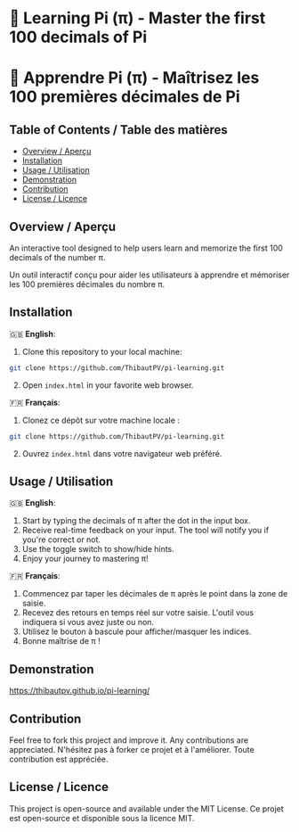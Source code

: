 # 🥧 Learning Pi (π) - Master the first 100 decimals of Pi
# 🥧 Apprendre Pi (π) - Maîtrisez les 100 premières décimales de Pi

## Table of Contents / Table des matières
- [Overview / Aperçu](#overview--aperçu)
- [Installation](#installation)
- [Usage / Utilisation](#usage--utilisation)
- [Demonstration](#demonstration)
- [Contribution](#contribution)
- [License / Licence](#license--licence)

## Overview / Aperçu

An interactive tool designed to help users learn and memorize the first 100 decimals of the number π.

Un outil interactif conçu pour aider les utilisateurs à apprendre et mémoriser les 100 premières décimales du nombre π.

## Installation

🇬🇧 **English**:
1. Clone this repository to your local machine:
```bash
git clone https://github.com/ThibautPV/pi-learning.git
```

2. Open `index.html` in your favorite web browser.

🇫🇷 **Français**:
1. Clonez ce dépôt sur votre machine locale :
```bash
git clone https://github.com/ThibautPV/pi-learning.git
```

2. Ouvrez `index.html` dans votre navigateur web préféré.

## Usage / Utilisation

🇬🇧 **English**:
1. Start by typing the decimals of π after the dot in the input box.
2. Receive real-time feedback on your input. The tool will notify you if you're correct or not.
3. Use the toggle switch to show/hide hints.
4. Enjoy your journey to mastering π!

🇫🇷 **Français**:
1. Commencez par taper les décimales de π après le point dans la zone de saisie.
2. Recevez des retours en temps réel sur votre saisie. L'outil vous indiquera si vous avez juste ou non.
3. Utilisez le bouton à bascule pour afficher/masquer les indices.
4. Bonne maîtrise de π !

## Demonstration

https://thibautpv.github.io/pi-learning/

## Contribution

Feel free to fork this project and improve it. Any contributions are appreciated.
N'hésitez pas à forker ce projet et à l'améliorer. Toute contribution est appréciée.

## License / Licence

This project is open-source and available under the MIT License.
Ce projet est open-source et disponible sous la licence MIT.
